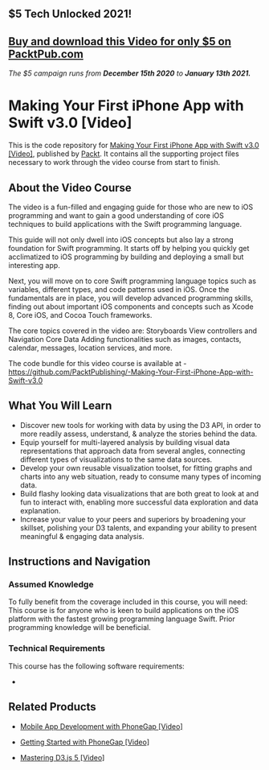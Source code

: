 ## $5 Tech Unlocked 2021!
[Buy and download this Video for only $5 on PacktPub.com](https://www.packtpub.com/product/making-your-first-iphone-app-with-swift-v3-0-video/9781787129276)
-----
*The $5 campaign         runs from __December 15th 2020__ to __January 13th 2021.__*

# Making Your First iPhone App with Swift v3.0 [Video]
This is the code repository for [Making Your First iPhone App with Swift v3.0 [Video]](https://www.packtpub.com/application-development/making-your-first-iphone-app-swift-v30-video?utm_source=github&utm_medium=repository&utm_campaign=9781787129276), published by [Packt](https://www.packtpub.com/?utm_source=github). It contains all the supporting project files necessary to work through the video course from start to finish.
## About the Video Course
The video is a fun-filled and engaging guide for those who are new to iOS programming and want to gain a good understanding of core iOS techniques to build applications with the Swift programming language.

This guide will not only dwell into iOS concepts but also lay a strong foundation for Swift programming. It starts off by helping you quickly get acclimatized to iOS programming by building and deploying a small but interesting app.

Next, you will move on to core Swift programming language topics such as variables, different types, and code patterns used in iOS. Once the fundamentals are in place, you will develop advanced programming skills, finding out about important iOS components and concepts such as Xcode 8, Core iOS, and Cocoa Touch frameworks.

The core topics covered in the video are: Storyboards View controllers and Navigation Core Data Adding functionalities such as images, contacts, calendar, messages, location services, and more.

The code bundle for this video course is available at - https://github.com/PacktPublishing/-Making-Your-First-iPhone-App-with-Swift-v3.0

<H2>What You Will Learn</H2>
<DIV class=book-info-will-learn-text>
<UL>
<LI>Discover new tools for working with data by using the D3 API, in order to more readily assess, understand, &amp; analyze the stories behind the data. 
<LI>Equip yourself for multi-layered analysis by building visual data representations that approach data from several angles, connecting different types of visualizations to the same data sources. 
<LI>Develop your own reusable visualization toolset, for fitting graphs and charts into any web situation, ready to consume many types of incoming data. 
<LI>Build flashy looking data visualizations that are both great to look at and fun to interact with, enabling more successful data exploration and data explanation. 
<LI>Increase your value to your peers and superiors by broadening your skillset, polishing your D3 talents, and expanding your ability to present meaningful &amp; engaging data analysis. </LI></UL></DIV>

## Instructions and Navigation
### Assumed Knowledge
To fully benefit from the coverage included in this course, you will need:<br/>
This course is for anyone who is keen to build applications on the iOS platform with the fastest growing programming language Swift. Prior programming knowledge will be beneficial.
### Technical Requirements
This course has the following software requirements:<br/>

-

## Related Products
* [Mobile App Development with PhoneGap [Video]](https://www.packtpub.com/application-development/mobile-app-development-phonegap-video?utm_source=github&utm_medium=repository&utm_campaign=9781788470698)

* [Getting Started with PhoneGap [Video]](https://www.packtpub.com/application-development/getting-started-phonegap-video?utm_source=github&utm_medium=repository&utm_campaign=9781785286094)

* [Mastering D3.js 5 [Video]](https://www.packtpub.com/big-data-and-business-intelligence/mastering-d3js-5-video?utm_source=github&utm_medium=repository&utm_campaign=9781789951332)

